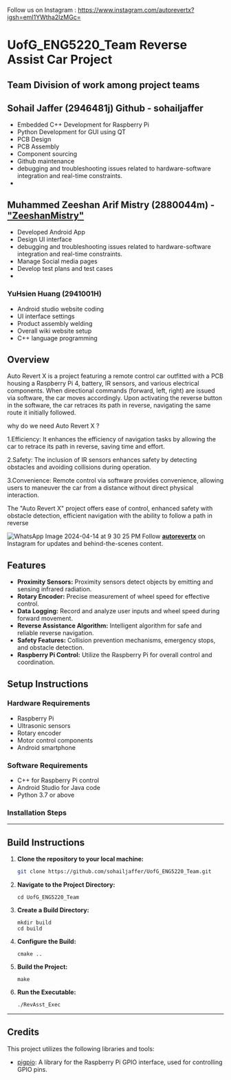 Follow us on Instagram : https://www.instagram.com/autorevertx?igsh=emI1YWtha2IzMGc=

# UofG_ENG5220_Team Reverse Assist Car Project

## Team Division of work among project teams

   ## Sohail Jaffer (2946481j) Github - sohailjaffer
   - Embedded C++ Development for Raspberry Pi
   - Python Development for GUI using QT
   - PCB Design 
   - PCB Assembly 
   - Component sourcing
   - Github maintenance
   - debugging and troubleshooting issues related to hardware-software integration and real-time constraints.
   - 
     
   ## Muhammed Zeeshan Arif Mistry (2880044m) - [ "ZeeshanMistry"](https://github.com/ZeeshanMistry)
   - Developed Android App 
   - Design UI interface
   - debugging and troubleshooting issues related to hardware-software integration and real-time constraints.
   - Manage Social media pages
   - Develop test plans and test cases
   - 
   ### YuHsien Huang (2941001H)
   - Android studio website coding
   - UI interface settings
   - Product assembly welding
   - Overall wiki website setup
   - C++ language programming



## Overview

Auto Revert X is a project featuring a remote control car outfitted with a PCB housing a Raspberry Pi 4, battery, IR sensors, and various electrical components. When directional commands (forward, left, right) are issued via software, the car moves accordingly. Upon activating the reverse button in the software, the car retraces its path in reverse, navigating the same route it initially followed.

why do we need Auto Revert X ?

1.Efficiency: It enhances the efficiency of navigation tasks by allowing the car to retrace its path in reverse, saving time and effort.

2.Safety: The inclusion of IR sensors enhances safety by detecting obstacles and avoiding collisions during operation.

3.Convenience: Remote control via software provides convenience, allowing users to maneuver the car from a distance without direct physical interaction.



The "Auto Revert X" project offers ease of control, enhanced safety with obstacle detection, efficient navigation with the ability to follow a path in reverse


![WhatsApp Image 2024-04-14 at 9 30 25 PM](https://github.com/sohailjaffer/UofG_ENG5220_Team/assets/157168096/4381e930-c2af-47e7-abad-e128019e4615) Follow **[autorevertx](https://www.instagram.com/autorevertx?igsh=c2dwams5d3dtMXIx)** on Instagram for updates and behind-the-scenes content.


## Features
- **Proximity Sensors:** Proximity sensors detect objects by emitting and sensing infrared radiation.
- **Rotary Encoder:** Precise measurement of wheel speed for effective control.
- **Data Logging:** Record and analyze user inputs and wheel speed during forward movement.
- **Reverse Assistance Algorithm:** Intelligent algorithm for safe and reliable reverse navigation.
- **Safety Features:** Collision prevention mechanisms, emergency stops, and obstacle detection.
- **Raspberry Pi Control:** Utilize the Raspberry Pi for overall control and coordination.


## Setup Instructions

### Hardware Requirements

- Raspberry Pi
- Ultrasonic sensors
- Rotary encoder
- Motor control components
- Android smartphone

### Software Requirements

- C++ for Raspberry Pi control
- Android Studio for Java code
- Python 3.7 or above

### Installation Steps

---

## Build Instructions

1. **Clone the repository to your local machine:**
   ```bash
   git clone https://github.com/sohailjaffer/UofG_ENG5220_Team.git
   ```

2. **Navigate to the Project Directory:**
   ```
   cd UofG_ENG5220_Team
   ```

3. **Create a Build Directory:**
   ```
   mkdir build
   cd build
   ```

4. **Configure the Build:**
   ```
   cmake ..
   ```

5. **Build the Project:**
   ```
   make
   ```

6. **Run the Executable:**
   ```
   ./RevAsst_Exec
   ```

---













## Credits

This project utilizes the following libraries and tools:

- [pigpio](https://github.com/joan2937/pigpio): A library for the Raspberry Pi GPIO interface, used for controlling GPIO pins.

